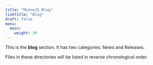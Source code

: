 ```yaml
---
title: "MinnoJS Blog"
linkTitle: "Blog"
draft: false
menu:
  main:
    weight: 30
---
```


This is the **blog** section. It has two categories: News and Releases.

Files in these directories will be listed in reverse chronological order.
